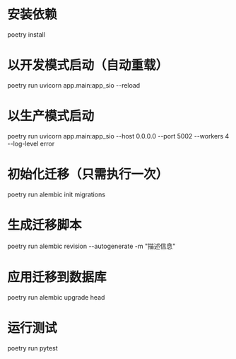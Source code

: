 
# 安装依赖
poetry install

# 以开发模式启动（自动重载）
poetry run uvicorn app.main:app_sio --reload

# 以生产模式启动
poetry run uvicorn app.main:app_sio --host 0.0.0.0 --port 5002 --workers 4 --log-level error

# 初始化迁移（只需执行一次）
poetry run alembic init migrations

# 生成迁移脚本
poetry run alembic revision --autogenerate -m "描述信息"

# 应用迁移到数据库
poetry run alembic upgrade head

# 运行测试
poetry run pytest